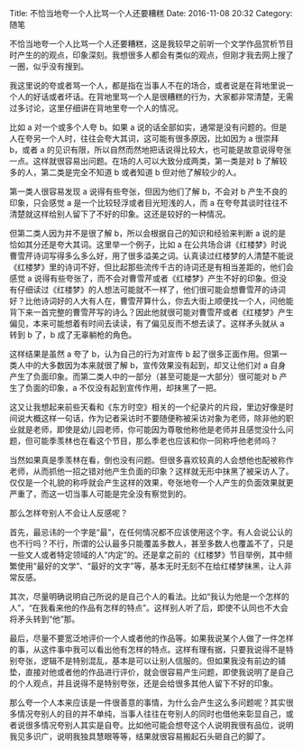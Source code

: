 Title: 不恰当地夸一个人比骂一个人还要糟糕
Date: 2016-11-08 20:32
Category: 随笔

不恰当地夸一个人比骂一个人还要糟糕，这是我较早之前听一个文学作品赏析节目时产生的的观点，印象深刻。我想很多人都会有类似的观点，但刚才我去网上搜了一圈，似乎没有搜到。

我这里说的夸或者骂一个人，都是指在当事人不在的场合，或者说是在背地里说一个人的好话或者坏话。在背地里骂一个人是很糟糕的行为，大家都非常清楚，无需过多讨论，这里仔细讲在背地里夸一个人的情况。

比如 a 对一个或多个人夸 b。如果 a 说的话全部如实，通常是没有问题的。但是人在夸另一个人时，往往会夸大其词，这可能有很多原因，比如因为 a 很崇拜 b，或者 a 的见识有限，所以自然而然地把话说得比较大，也可能是故意说得夸张一点。这样就很容易出问题。在场的人可以大致分成两类，第一类是对 b 了解较多的人，第二类是完全不知道 b 或者知道 b 但对他了解较少的人。

第一类人很容易发现 a 说得有些夸张，但因为他们了解 b，不会对 b 产生不良的印象，只会感觉 a 是一个比较轻浮或者目光短浅的人，而 a 在夸夸其谈时往往不清楚就这样给别人留下了不好的印象。这还是较好的一种情况。

但第二类人因为并不是很了解 b，所以会根据自己的知识和经验来判断 a 说的是恰如其分还是夸大其词。这里举一个例子，比如 a 在公共场合讲《红楼梦》时说曹雪芹诗词写得多么多么好，用了很多溢美之词。认真读过红楼梦的人清楚不能说《红楼梦》里的诗词不好，但比起那些流传千古的诗词还是有相当差距的，他们会感觉 a 说得有些夸张了，而不会对曹雪芹或者《红楼梦》产生不好的印象。但没有仔细读过《红楼梦》的人想法可能就不一样了，他们很可能会想曹雪芹的诗词好？比他诗词好的人大有人在，曹雪芹算什么，你去大街上顺便找一个人，问他能背下来一首完整的曹雪芹写的诗么？因此他就很可能对曹雪芹或者《红楼梦》产生偏见，本来可能想着有时间去读读，有了偏见反而不想去读了。这样矛头就从 a 转到 b 了，b 成了无辜躺枪的角色。

这样结果是虽然 a 夸了 b，认为自己的行为对宣传 b 起了很多正面作用。但第一类人中的大多数因为本来就很了解 b，宣传效果没有起到，却又让他们对 a 自身产生了负面印象。而第二类人中的一部分（甚至可能是一大部分）很可能对 b 产生了负面的印象，a 不仅没有起到宣传作用，却抹黑了一把。

这又让我想起来前些天看和《东方时空》相关的一个纪录片的片段，里边好像是时间说大概这样一句话，作为记者采访时不要随便称被采访对象为老师，除非他的职业就是老师，即使是幼儿园老师，你可能因为尊敬他称他是老师并且感觉没什么问题，但可能季羡林也在看这个节目，那么季老也应该和你一同称呼他老师吗？

当然如果真是季羡林在看，倒也没有问题。但很多喜欢较真的人会想他也配被称作老师，从而抓他一招之错对他产生负面的印象？这样就无形中抹黑了被采访人了。仅仅是一个礼貌的称呼就会产生这样的效果，夸张地夸一个人产生的负面效果就更严重了，而这一切当事人可能是完全没有察觉到的。

那么怎样夸别人不会让人反感呢？

首先，最忌讳的一个字是“最”，在任何情况都不应该使用这个字。有人会说公认的也不行吗？不行，所谓的公认最多只能覆盖多数人，甚至多数人也覆盖不了，只是一些文人或者特定领域的人“内定”的。还是拿之前的《红楼梦》节目举例，其中频繁使用“最好的文学”、“最好的文字”等，基本无时无刻不在给红楼梦抹黑，让人非常反感。

其次，尽量明确说明自己所说的是自己个人的看法。比如“我认为他是一个怎样的人”，“在我看来他的作品有怎样的特点”。这样别人听了后，即使不认同也不大会将矛头转到“他”那。

最后，尽量不要宽泛地评价一个人或者他的作品等。如果我说某个人做了一件怎样的事，从这件事中我可以看出他有怎样的特点。这样有理有据，只要我说得不是特别夸张，逻辑不是特别混乱，基本是可以让别人信服的。但如果我没有前边的铺垫，直接对他或者他的作品进行评价，就会很容易产生问题，即使我说明了是自己的个人观点，并且说得不是特别夸张，还是会给很多其他人留下不好的印象。

那么夸一个人本来应该是一件很善意的事情，为什么会产生这么多问题呢？其实很多情况夸别人的目的并不单纯，当事人往往在夸别人的同时也借他来彰显自己，或者说很多情况夸别人其实是自夸。比如他可能会想夸这个人说明我很有品位，说明我见多识广，说明我独具慧眼等等，结果就很容易搬起石头砸自己的脚了。

